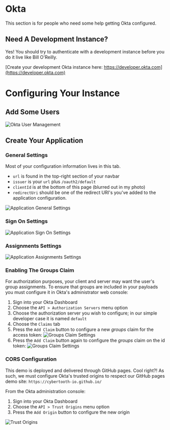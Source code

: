 # Okta

This section is for people who need some help getting Okta configured.

## Need A Development Instance?

Yes!  You should try to authenticate with a development instance before you do
it live like Bill O'Reilly.

[Create your development Okta instance here: https://developer.okta.com](https://developer.okta.com)

# Configuring Your Instance

## Add Some Users

![Okta User Management](/assets/docs/images/users.jpg)

## Create Your Application

### General Settings

Most of your configuration information lives in this tab.

* `url` is found in the top-right section of your navbar
* `issuer` is your `url` plus `/oauth2/default`
* `clientId` is at the bottom of this page (blurred out in my photo)
* `redirectUri` should be one of the redirect URI's you've added to the application
configuration.

![Application General Settings](/assets/docs/images/application-general.jpg)

### Sign On Settings

![Application Sign On Settings](/assets/docs/images/application-sign-on.jpg)

### Assignments Settings

![Application Assignments Settings](/assets/docs/images/application-assignments.jpg)

### Enabling The Groups Claim

For authorization purposes, your client and server may want the
user's group assignments.  To ensure that groups are included in
your payloads you must configure it in Okta's administrator web console:

1. Sign into your Okta Dashboard
1. Choose the `API > Authorization Servers` menu option
1. Choose the authorization server you wish to configure; in our
simple developer case it is named `default`
1. Choose the `Claims` tab
1. Press the `Add Claim` button to configure a new _groups_
claim for the access token:
![Groups Claim Settings](/assets/docs/images/api-authorization-server-claims-access-token-groups.jpg)
1. Press the `Add Claim` button again to configure the _groups_ claim on the id token:
![Groups Claim Settings](/assets/docs/images/api-authorization-server-claims-id-token-groups.jpg)

### CORS Configuration

This demo is deployed and delivered through GitHub pages.  Cool right?!  As such, we
must configure Okta's trusted origins to respect our GitHub pages demo site:
`https://cybertooth-io.github.io/`

From the Okta administration console:

1. Sign into your Okta Dashboard
1. Choose the `API > Trust Origins` menu option
1. Press the `Add Origin` button to configure the new origin

![Trust Origins](/assets/docs/images/api-trusted-origins.jpg)

